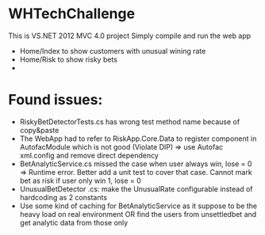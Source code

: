 # WHTechChallenge

This is VS.NET 2012 MVC 4.0 project
Simply compile and run the web app

- Home/Index to show customers with unusual wining rate
- Home/Risk to show risky bets
- 

# Found issues:
- RiskyBetDetectorTests.cs has wrong test method name because of copy&paste
- The WebApp had to refer to RiskApp.Core.Data to register component in AutofacModule which is not good (Violate DIP) => use Autofac xml.config and remove direct dependency
- BetAnalyticService.cs missed the case when user always win, lose = 0 => Runtime error. Better add a unit test to cover that case. Cannot mark bet as risk if user only win 1, lose = 0
- UnusualBetDetector .cs: make the UnusualRate configurable instead of hardcoding as 2 constants
- Use some kind of caching for BetAnalyticService as it suppose to be the heavy load on real environment OR find the users from unsettledbet and get analytic data from those only
